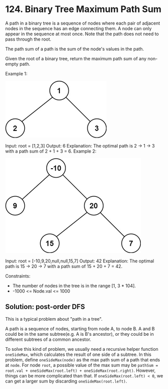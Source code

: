 # 124. Binary Tree Maximum Path Sum
A path in a binary tree is a sequence of nodes where each pair of adjacent nodes in the sequence has an edge connecting them. A node can only appear in the sequence at most once. Note that the path does not need to pass through the root.

The path sum of a path is the sum of the node's values in the path.

Given the root of a binary tree, return the maximum path sum of any non-empty path.

Example 1:

![example1](./exx1.jpg)

Input: root = [1,2,3]
Output: 6
Explanation: The optimal path is 2 -> 1 -> 3 with a path sum of 2 + 1 + 3 = 6.
Example 2:

![example2](./exx2.jpg)

Input: root = [-10,9,20,null,null,15,7]
Output: 42
Explanation: The optimal path is 15 -> 20 -> 7 with a path sum of 15 + 20 + 7 = 42.

Constraints:

* The number of nodes in the tree is in the range [1, 3 * 104].
* -1000 <= Node.val <= 1000

## Solution: post-order DFS
This is a typical problem about "path in a tree".

A path is a sequence of nodes, starting from node A, to node B. A and B could be in the same subtree(e.g. A is B's ancestor), or they could be in different subtrees of a common ancestor.

To solve this kind of problem, we usually need a recursive helper function `oneSideMax`, which calculates the result of one side of a subtree. In this problem, define `oneSideMax(node)` as the max path sum of a path that ends at `node`. For node `root`, a possible value of the max sum may be `pathSum = root.val + oneSideMax(root.left) + oneSideMax(root.right)`. However, things can be more complicated than that. If `oneSideMax(root.left) < 0`, we can get a larger sum by discarding `oneSideMax(root.left)`.

